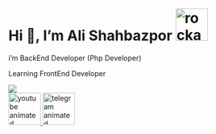 
<h1>Hi 👋, I’m Ali Shahbazpor <img src="https://emoji.gg/assets/emoji/1002-rockandroll.png" width="64px" height="64px" alt="rockandroll"></h1>
i’m BackEnd Developer (Php Developer)

Learning FrontEnd Developer

 <div style="display:flex;">
 <img align="center" src="https://github-readme-stats.vercel.app/api?username=DevNull-IR&count_private=true&show_icons=true&theme=midnight-purple" />
 </div>

<a href="https://www.youtube.com/channel/UC0CPmLnG4y2q6kwmRAokIBw" target="_blank">
 <img src="https://emoji.gg/assets/emoji/5382-youtube-animated.gif" width="64px" height="64px" alt="youtube animated">
</a>
<a href="https://t.me/dev_null" target="_blank">
 <img src="https://korean-language.ir/wp-content/uploads/2018/07/telegram.gif" width="64px" height="64px" alt="telegram animated">
</a>
